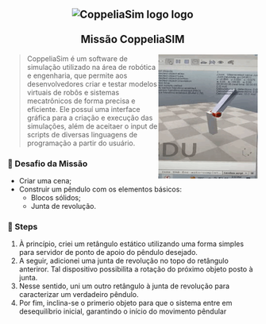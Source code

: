<h2 align="center">
    <img src="https://avatars2.githubusercontent.com/u/29758034?s=400&v=4" alt="CoppeliaSim logo logo" height="200" width="200"></br>
    <br> Missão CoppeliaSIM </br>
</h2>
 
<img width="200px" height="250pc" src="./projeto.gif" align=right></igm>

>CoppeliaSim é um software de simulação utilizado na área de robótica e engenharia, que permite aos desenvolvedores criar e testar modelos virtuais de robôs e sistemas mecatrônicos de forma precisa e eficiente. Ele possuí uma interface gráfica para a criação e execução das simulações, além de aceitaer o input de scripts de diversas linguagens de programação a partir do usuário.




### 🎯 Desafio da Missão
- Criar uma cena;
- Construir um pêndulo com os elementos básicos:
    - Blocos sólidos;
    - Junta de revolução.

### 📒 Steps
1. À princípio, criei um retângulo estático utilizando uma forma simples para servidor de ponto de apoio do pêndulo desejado.
2. A seguir, adicionei uma junta de revolução no topo do retângulo anteriror. Tal dispositivo possibilita a rotação do próximo objeto posto à junta.
3. Nesse sentido, uni um outro retângulo à junta de revolução para caracterizar um verdadeiro pêndulo. 
4. Por fim, inclina-se o primerio objeto para que o sistema entre em desequilíbrio inicial, garantindo o início do movimento pêndular
